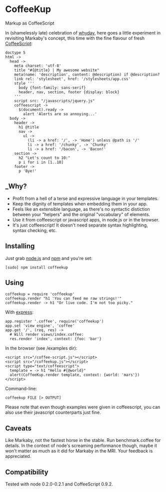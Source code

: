 # CoffeeKup
Markup as CoffeeScript

In (shamelessly late) celebration of [whyday](http://whyday.org/), here goes a little experiment in revisiting Markaby's concept, this time with the fine flavour of fresh [CoffeeScript](http://coffeescript.org):

    doctype 5
    html ->
      head ->
        meta charset: 'utf-8'
        title "#{@title} | My awesome website"
        meta(name: 'description', content: @description) if @description?
        link rel: 'stylesheet', href: '/stylesheets/app.css'
        style '''
          body {font-family: sans-serif}
          header, nav, section, footer {display: block}
        '''
        script src: "/javascripts/jquery.js"
        coffeescript ->
          $(document).ready ->
            alert 'Alerts are so annoying...'
      body ->
        header ->
          h1 @title
          nav ->
            ul ->
              (li -> a href: '/', -> 'Home') unless @path is '/'
              li -> a href: '/chunky', -> 'Chunky'
              li -> a href: '/bacon', -> 'Bacon!'
        section ->
          h2 "Let's count to 10:"
          p i for i in [1..10]
        footer ->
          p 'Bye!'

## _Why?

* Profit from a hell of a terse and expressive language in your templates.
* Keep the dignity of templates when embedding them in your app.
* Feels like an extensible language, as there's no syntactic distiction between your "helpers" and the original "vocabulary" of elements.
* Use it from coffeescript or javascript apps, in node.js or in the browser.
* It's just coffeescript! It doesn't need separate syntax highlighting, syntax checking, etc.

## Installing

Just grab [node.js](http://nodejs.org/#download) and [npm](http://github.com/isaacs/npm) and you're set:

    [sudo] npm install coffeekup

## Using

    coffeekup = require 'coffeekup'
    coffeekup.render "h1 'You can feed me raw strings!'"
    coffeekup.render -> h1 "Or live code. I'm not too picky."

With [express](http://expressjs.com):

    app.register '.coffee', require('coffeekup')
    app.set 'view engine', 'coffee'
    app.get '/', (req, res) ->
      # Will render views/index.coffee:
      res.render 'index', context: {foo: 'bar'}

In the browser (see /examples dir):

    <script src="/coffee-script.js"></script>
    <script src="/coffeekup.js"></script>
    <script type="text/coffeescript">
      template = -> h1 "Hello #{@world}"
      alert(CoffeeKup.render template, context: {world: 'mars'})
    </script>

Command-line:

    coffeekup FILE [> OUTPUT]

Please note that even though examples were given in coffeescript, you can also use their javascript counterparts just fine.

## Caveats

Like Markaby, not the fastest horse in the stable. Run benchmark.coffee for details. In the context of node's screaming performance though, maybe it won't matter as much as it did for Markaby in the MRI. Your feedback is appreciated.

## Compatibility

Tested with node 0.2.0-0.2.1 and CoffeeScript 0.9.2.
